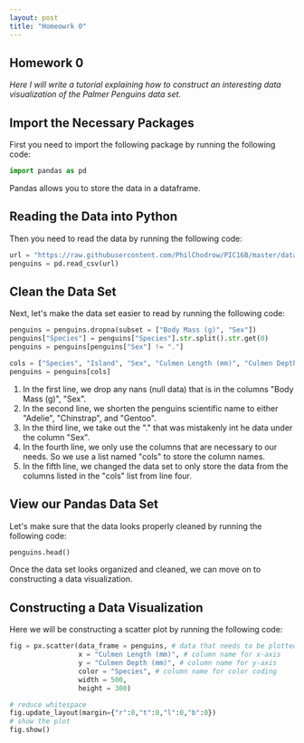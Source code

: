 ```yaml
---
layout: post
title: "Homeowrk 0"
---
```


## Homework 0

*Here I will write a tutorial explaining how to construct an interesting data visualization of the Palmer Penguins data set.*

## Import the Necessary Packages

First you need to import the following package by running the following code:

``` python
import pandas as pd
```
Pandas allows you to store the data in a dataframe. 

## Reading the Data into Python

Then you need to read the data by running the following code:

``` python
url = "https://raw.githubusercontent.com/PhilChodrow/PIC16B/master/datasets/palmer_penguins.csv"
penguins = pd.read_csv(url)
```

## Clean the Data Set

Next, let's make the data set easier to read by running the following code:

``` python
penguins = penguins.dropna(subset = ["Body Mass (g)", "Sex"])
penguins["Species"] = penguins["Species"].str.split().str.get(0)
penguins = penguins[penguins["Sex"] != "."]

cols = ["Species", "Island", "Sex", "Culmen Length (mm)", "Culmen Depth (mm)", "Flipper Length (mm)", "Body Mass (g)"]
penguins = penguins[cols]
```

1. In the first line, we drop any nans (null data) that is in the columns "Body Mass (g)", "Sex". 
2. In the second line, we shorten the penguins scientific name to either "Adelie", "Chinstrap", and "Gentoo". 
3. In the third line, we take out the "." that was mistakenly int he data under the column "Sex". 
4. In the fourth line, we only use the columns that are necessary to our needs. So we use a list named "cols" to store the column names.
5. In the fifth line, we changed the data set to only store the data from the columns listed in the "cols" list from line four. 

## View our Pandas Data Set

Let's make sure that the data looks properly cleaned by running the following code:

``` python
penguins.head()
```
Once the data set looks organized and cleaned, we can move on to constructing a data visualization.

## Constructing a Data Visualization

Here we will be constructing a scatter plot by running the following code:

``` python
fig = px.scatter(data_frame = penguins, # data that needs to be plotted
                 x = "Culmen Length (mm)", # column name for x-axis
                 y = "Culmen Depth (mm)", # column name for y-axis
                 color = "Species", # column name for color coding
                 width = 500,
                 height = 300)

# reduce whitespace
fig.update_layout(margin={"r":0,"t":0,"l":0,"b":0})
# show the plot
fig.show()
```
